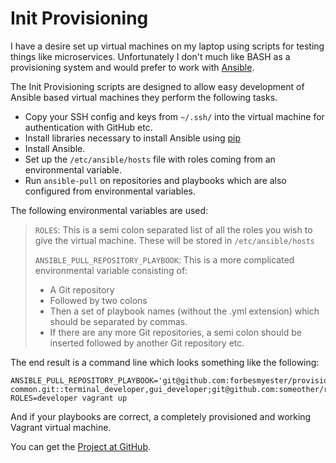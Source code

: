 # Init Provisioning



I have a desire set up virtual machines on my laptop using scripts for testing things like microservices. Unfortunately I don't much like BASH as a provisioning system and would prefer to work with [Ansible](http://www.ansible.com/home).

The Init Provisioning scripts are designed to allow easy development of Ansible based virtual machines they perform the following tasks.

- Copy your SSH config and keys from `~/.ssh/` into the virtual machine for authentication with GitHub etc.
- Install libraries necessary to install Ansible using [pip](http://en.wikipedia.org/wiki/Pip_%28package_manager%29)
- Install Ansible.
- Set up the `/etc/ansible/hosts` file with roles coming from an environmental variable.
- Run `ansible-pull` on repositories and playbooks which are also configured from environmental variables.

The following environmental variables are used:

> `ROLES`: This is a semi colon separated list of all the roles you wish to give the virtual machine. These will be stored in `/etc/ansible/hosts`
>
> `ANSIBLE_PULL_REPOSITORY_PLAYBOOK`: This is a more complicated environmental variable consisting of:
>
> - A Git repository
> - Followed by two colons
> - Then a set of playbook names (without the .yml extension) which should be separated by commas.
> - If there are any more Git repositories, a semi colon should be inserted followed by another Git repository etc.

The end result is a command line which looks something like the following:

```
ANSIBLE_PULL_REPOSITORY_PLAYBOOK='git@github.com:forbesmyester/provisioning-common.git::terminal_developer,gui_developer;git@github.com:someother/repository::another_playbook' ROLES=developer vagrant up
```

And if your playbooks are correct, a completely provisioned and working Vagrant virtual machine.

You can get the [Project at GitHub](https://github.com/forbesmyester/init-provisioning).


